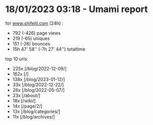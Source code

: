 # 18/01/2023 03:18 - Umami report
for www.shifeiti.com [24h] :

 - 792 (-426) page views
 - 219 (-65) uniques
 - 151 (-28) bounces
 - 15h 47' 58'' (-7h 27' 44'') totaltime


top 10 urls:
 - 225x [/blog/2022-12-09/]
 - 162x [/]
 - 138x [/blog/2023-01-12/]
 - 33x [/blog/2022-12-22/]
 - 26x [/blog/2022-05-07/]
 - 23x [/about/]
 - 18x [/wiki/]
 - 14x [/page/2/]
 - 13x [/blog/categories/]
 - 11x [/blog/archives/]


